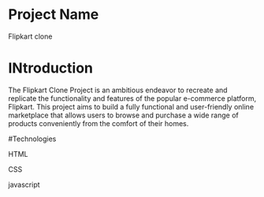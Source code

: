 # Project Name
Flipkart clone

# INtroduction

The Flipkart Clone Project is an ambitious endeavor to recreate and replicate the functionality and features of the popular e-commerce platform, Flipkart. This project aims to build a fully functional and user-friendly online marketplace that allows users to browse and purchase a wide range of products conveniently from the comfort of their homes.

#Technologies


HTML


CSS


javascript
